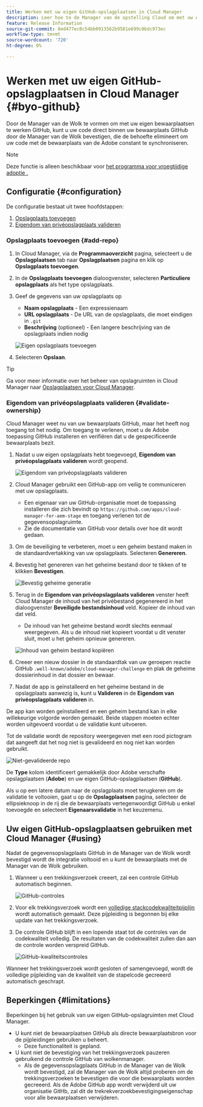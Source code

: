 ```yaml
---
title: Werken met uw eigen GitHub-opslagplaatsen in Cloud Manager
description: Leer hoe te de Manager van de opstelling Cloud om met uw eigen bewaarplaatsen te werken GitHub.
feature: Release Information
source-git-commit: 8ed477ec0c54bb0913562b9581e699c0bdc973ec
workflow-type: tm+mt
source-wordcount: '720'
ht-degree: 0%

---
```



# Werken met uw eigen GitHub-opslagplaatsen in Cloud Manager {#byo-github}

Door de Manager van de Wolk te vormen om met uw eigen bewaarplaatsen te werken GitHub, kunt u uw code direct binnen uw bewaarplaats GitHub door de Manager van de Wolk bevestigen, die de behoefte elimineert om uw code met de bewaarplaats van de Adobe constant te synchroniseren.

>[!NOTE]
>
>Deze functie is alleen beschikbaar voor [het programma voor vroegtijdige adoptie .](/help/implementing/cloud-manager/release-notes/current.md#early-adoption)

## Configuratie {#configuration}

De configuratie bestaat uit twee hoofdstappen:

1. [Opslagplaats toevoegen](#add-repo)
1. [Eigendom van privéopslagplaats valideren](#validate-ownership)

### Opslagplaats toevoegen {#add-repo}

1. In Cloud Manager, via de **Programmaoverzicht** pagina, selecteert u de **Opslagplaatsen** tab naar **Opslagplaatsen** pagina en klik op **Opslagplaats toevoegen**.

1. In de **Opslagplaats toevoegen** dialoogvenster, selecteren **Particuliere opslagplaats** als het type opslagplaats.

1. Geef de gegevens van uw opslagplaats op

   * **Naam opslagplaats** - Een expressienaam
   * **URL opslagplaats** - De URL van de opslagplaats, die moet eindigen in `.git`
   * **Beschrijving** (optioneel) - Een langere beschrijving van de opslagplaats indien nodig

   ![Eigen opslagplaats toevoegen](/help/implementing/cloud-manager/assets/repos/add-own-github.png)

1. Selecteren **Opslaan**.

>[!TIP]
>
>Ga voor meer informatie over het beheer van opslagruimten in Cloud Manager naar [Opslagplaatsen voor Cloud Manager](/help/implementing/cloud-manager/managing-code/cloud-manager-repositories.md).

### Eigendom van privéopslagplaats valideren {#validate-ownership}

Cloud Manager weet nu van uw bewaarplaats GitHub, maar het heeft nog toegang tot het nodig. Om toegang te verlenen, moet u de Adobe toepassing GitHub installeren en verifiëren dat u de gespecificeerde bewaarplaats bezit.

1. Nadat u uw eigen opslagplaats hebt toegevoegd, **Eigendom van privéopslagplaats valideren** wordt geopend.

   ![Eigendom van privéopslagplaats valideren](/help/implementing/cloud-manager/assets/repos/private-repo-validate.png)

1. Cloud Manager gebruikt een GitHub-app om veilig te communiceren met uw opslagplaats.
   * Een eigenaar van uw GitHub-organisatie moet de toepassing installeren die zich bevindt op `https://github.com/apps/cloud-manager-for-aem-stage` en toegang verlenen tot de gegevensopslagruimte.
   * Zie de documentatie van GitHub voor details over hoe dit wordt gedaan.

1. Om de beveiliging te verbeteren, moet u een geheim bestand maken in de standaardvertakking van uw opslagplaats. Selecteren **Genereren**.

1. Bevestig het genereren van het geheime bestand door te tikken of te klikken **Bevestigen**.

   ![Bevestig geheime generatie](/help/implementing/cloud-manager/assets/repos/confirm-generation.png)

1. Terug in de **Eigendom van privéopslagplaats valideren** venster heeft Cloud Manager de inhoud van het privébestand gegenereerd in het dialoogvenster **Beveiligde bestandsinhoud** veld. Kopieer de inhoud van dat veld.

   * De inhoud van het geheime bestand wordt slechts eenmaal weergegeven. Als u de inhoud niet kopieert voordat u dit venster sluit, moet u het geheim opnieuw genereren.

   ![Inhoud van geheim bestand kopiëren](/help/implementing/cloud-manager/assets/repos/new-secret.png)

1. Creeer een nieuw dossier in de standaardtak van uw geroepen reactie GitHub `.well-known/adobe/cloud-manager-challenge` en plak de geheime dossierinhoud in dat dossier en bewaar.

1. Nadat de app is geïnstalleerd en het geheime bestand in de opslagplaats aanwezig is, kunt u **Valideren** in de **Eigendom van privéopslagplaats valideren** in.

De app kan worden geïnstalleerd en een geheim bestand kan in elke willekeurige volgorde worden gemaakt. Beide stappen moeten echter worden uitgevoerd voordat u de validatie kunt uitvoeren.

Tot de validatie wordt de repository weergegeven met een rood pictogram dat aangeeft dat het nog niet is gevalideerd en nog niet kan worden gebruikt.

![Niet-gevalideerde repo](/help/implementing/cloud-manager/assets/repos/unvalidated-repo.png)

De **Type** kolom identificeert gemakkelijk door Adobe verschafte opslagplaatsen (**Adobe**) en uw eigen GitHub-opslagplaatsen (**GitHub**).

Als u op een latere datum naar de opslagplaats moet terugkeren om de validatie te voltooien, gaat u op de **Opslagplaatsen** pagina, selecteer de ellipsieknoop in de rij die de bewaarplaats vertegenwoordigt GitHub u enkel toevoegde en selecteert **Eigenaarsvalidatie** in het keuzemenu.

## Uw eigen GitHub-opslagplaatsen gebruiken met Cloud Manager {#using}

Nadat de gegevensopslagplaats GitHub in de Manager van de Wolk wordt bevestigd wordt de integratie voltooid en u kunt de bewaarplaats met de Manager van de Wolk gebruiken.

1. Wanneer u een trekkingsverzoek creeert, zal een controle GitHub automatisch beginnen.

   ![GitHub-controles](/help/implementing/cloud-manager/assets/repos/github-checks.png)

1. Voor elk trekkingsverzoek wordt een [volledige stackcodekwaliteitpijplijn](/help/implementing/cloud-manager/configuring-pipelines/introduction-ci-cd-pipelines.md) wordt automatisch gemaakt. Deze pijpleiding is begonnen bij elke update van het trekkingsverzoek.

1. De controle GitHub blijft in een lopende staat tot de controles van de codekwaliteit volledig. De resultaten van de codekwaliteit zullen dan aan de controle worden verspreid GitHub.

   ![GitHub-kwaliteitscontroles](/help/implementing/cloud-manager/assets/repos/github-code-quality.png)

Wanneer het trekkingsverzoek wordt gesloten of samengevoegd, wordt de volledige pijpleiding van de kwaliteit van de stapelcode gecreeerd automatisch geschrapt.

## Beperkingen {#limitations}

Beperkingen bij het gebruik van uw eigen GitHub-opslagruimten met Cloud Manager.

* U kunt niet de bewaarplaatsen GitHub als directe bewaarplaatsbron voor de pijpleidingen gebruiken u beheert.
   * Deze functionaliteit is gepland.
* U kunt niet de bevestiging van het trekkingsverzoek pauzeren gebruikend de controle GitHub van wolkenmanager.
   * Als de gegevensopslagplaats GitHub in de Manager van de Wolk wordt bevestigd, zal de Manager van de Wolk altijd proberen om de trekkingsverzoeken te bevestigen die voor die bewaarplaats worden gecreeerd.
Als de Adobe GitHub app wordt verwijderd uit uw organisatie GitHb, zal dit de trekrekverzoekbevestigingseigenschap voor alle bewaarplaatsen verwijderen.
